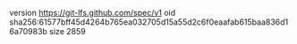 version https://git-lfs.github.com/spec/v1
oid sha256:61577bff45d4264b765ea032705d15a55d2c6f0eaafab615baa836d16a70983b
size 2859
